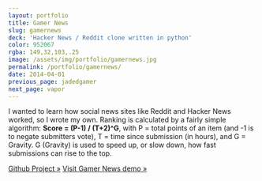 ```yaml
---
layout: portfolio
title: Gamer News
slug: gamernews
deck: 'Hacker News / Reddit clone written in python'
color: 952067
rgba: 149,32,103,.25
image: /assets/img/portfolio/gamernews.jpg
permalink: /portfolio/gamernews/
date: 2014-04-01
previous_page: jadedgamer
next_page: vapor
---
```


I wanted to learn how social news sites like Reddit and Hacker News worked, so I wrote my own. Ranking is calculated by a fairly simple algorithm: **Score = (P-1) / (T+2)^G**, with P = total points of an item (and -1 is to negate submitters vote), T = time since submission (in hours), and G = Gravity. G (Gravity) is used to speed up, or slow down, how fast submissions can rise to the top.

[Github Project &raquo;](https://github.com/underlost/gamernews)
[Visit Gamer News demo &raquo;](http://news.underlost.net/)
